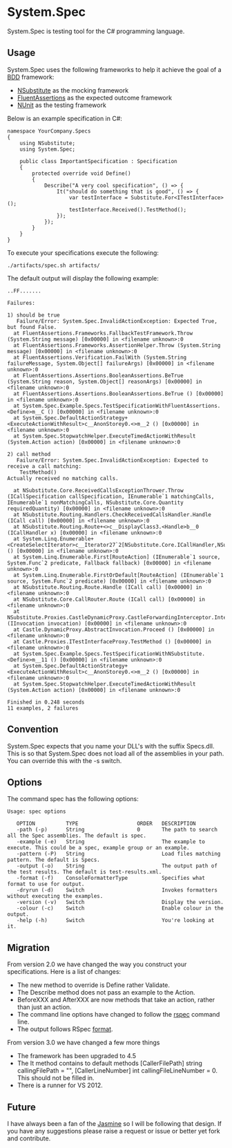 System.Spec
===========

System.Spec is testing tool for the C# programming language.

Usage
-----

System.Spec uses the following frameworks to help it achieve the goal of a [BDD](http://en.wikipedia.org/wiki/Behavior-driven_development) framework:

-	[NSubstitute](http://nsubstitute.github.com/) as the mocking framework
- 	[FluentAssertions](http://fluentassertions.codeplex.com/) as the expected outcome framework
-	[NUnit](http://www.nunit.org/) as the testing framework

Below is an example specification in C#:

	namespace YourCompany.Specs
	{
	    using NSubstitute;
	    using System.Spec;

	    public class ImportantSpecification : Specification
	    {
	        protected override void Define()
	        {
	            Describe("A very cool specification", () => {
                    It("should do something that is good", () => {
                        var testInterface = Substitute.For<ITestInterface>();
                        testInterface.Received().TestMethod();
                    });
                });
	        }
	    }
	}

To execute your specifications execute the following:
	
	./artifacts/spec.sh artifacts/

The default output will display the following example:

	..FF.......

    Failures:

    1) should be true
       Failure/Error: System.Spec.InvalidActionException: Expected True, but found False.
      at FluentAssertions.Frameworks.FallbackTestFramework.Throw (System.String message) [0x00000] in <filename unknown>:0
      at FluentAssertions.Frameworks.AssertionHelper.Throw (System.String message) [0x00000] in <filename unknown>:0
      at FluentAssertions.Verification.FailWith (System.String failureMessage, System.Object[] failureArgs) [0x00000] in <filename unknown>:0
      at FluentAssertions.Assertions.BooleanAssertions.BeTrue (System.String reason, System.Object[] reasonArgs) [0x00000] in <filename unknown>:0
      at FluentAssertions.Assertions.BooleanAssertions.BeTrue () [0x00000] in <filename unknown>:0
      at System.Spec.Example.Specs.TestSpecificationWithFluentAssertions.<Define>m__C () [0x00000] in <filename unknown>:0
      at System.Spec.DefaultActionStrategy+<ExecuteActionWithResult>c__AnonStorey0.<>m__2 () [0x00000] in <filename unknown>:0
      at System.Spec.StopwatchHelper.ExecuteTimedActionWithResult (System.Action action) [0x00000] in <filename unknown>:0

    2) call method
       Failure/Error: System.Spec.InvalidActionException: Expected to receive a call matching:
    	TestMethod()
    Actually received no matching calls.

      at NSubstitute.Core.ReceivedCallsExceptionThrower.Throw (ICallSpecification callSpecification, IEnumerable`1 matchingCalls, IEnumerable`1 nonMatchingCalls, NSubstitute.Core.Quantity requiredQuantity) [0x00000] in <filename unknown>:0
      at NSubstitute.Routing.Handlers.CheckReceivedCallsHandler.Handle (ICall call) [0x00000] in <filename unknown>:0
      at NSubstitute.Routing.Route+<>c__DisplayClass3.<Handle>b__0 (ICallHandler x) [0x00000] in <filename unknown>:0
      at System.Linq.Enumerable+<CreateSelectIterator>c__Iterator27`2[NSubstitute.Core.ICallHandler,NSubstitute.Core.RouteAction].MoveNext () [0x00000] in <filename unknown>:0
      at System.Linq.Enumerable.First[RouteAction] (IEnumerable`1 source, System.Func`2 predicate, Fallback fallback) [0x00000] in <filename unknown>:0
      at System.Linq.Enumerable.FirstOrDefault[RouteAction] (IEnumerable`1 source, System.Func`2 predicate) [0x00000] in <filename unknown>:0
      at NSubstitute.Routing.Route.Handle (ICall call) [0x00000] in <filename unknown>:0
      at NSubstitute.Core.CallRouter.Route (ICall call) [0x00000] in <filename unknown>:0
      at NSubstitute.Proxies.CastleDynamicProxy.CastleForwardingInterceptor.Intercept (IInvocation invocation) [0x00000] in <filename unknown>:0
      at Castle.DynamicProxy.AbstractInvocation.Proceed () [0x00000] in <filename unknown>:0
      at Castle.Proxies.ITestInterfaceProxy.TestMethod () [0x00000] in <filename unknown>:0
      at System.Spec.Example.Specs.TestSpecificationWithNSubstitute.<Define>m__11 () [0x00000] in <filename unknown>:0
      at System.Spec.DefaultActionStrategy+<ExecuteActionWithResult>c__AnonStorey0.<>m__2 () [0x00000] in <filename unknown>:0
      at System.Spec.StopwatchHelper.ExecuteTimedActionWithResult (System.Action action) [0x00000] in <filename unknown>:0

    Finished in 0.248 seconds
    11 examples, 2 failures

Convention
----------

System.Spec expects that you name your DLL's with the suffix Specs.dll. This is so that System.Spec does not load all of the assemblies in your path. You can override this with the -s switch.

Options
-------

The command spec has the following options:

    Usage: spec options

       OPTION          TYPE                   ORDER   DESCRIPTION
       -path (-p)      String                 0       The path to search all the Spec assemblies. The default is spec.
       -example (-e)   String                         The example to execute. This could be a spec, example group or an example.
       -pattern (-P)   String                         Load files matching pattern. The default is Specs.
       -output (-o)    String                         The output path of the test results. The default is test-results.xml.
       -format (-f)    ConsoleFormatterType           Specifies what format to use for output.
       -dryrun (-d)    Switch                         Invokes formatters without executing the examples.
       -version (-v)   Switch                         Display the version.
       -colour (-c)    Switch                         Enable colour in the output.
       -help (-h)      Switch                         You're looking at it.

Migration
---------

From version 2.0 we have changed the way you construct your specifications. Here is a list of changes:

- The new method to override is Define rather Validate.
- The Describe method does not pass an example to the Action.
- BeforeXXX and AfterXXX are now methods that take an action, rather than just an action.
- The command line options have changed to follow the [rspec](https://www.relishapp.com/rspec/rspec-core/v/2-13/docs/command-line) command line.
- The output follows RSpec [format](https://www.relishapp.com/rspec/rspec-core/v/2-13/docs/command-line/format-option).

From version 3.0 we have changed a few more things

- The framework has been upgraded to 4.5
- The It method contains to default methods [CallerFilePath] string callingFilePath = "", [CallerLineNumber] int callingFileLineNumber = 0. This should not be filled in.
- There is a runner for VS 2012.

Future
------

I have always been a fan of the [Jasmine](http://pivotal.github.com/jasmine/) so I will be following that design. If you have any suggestions please raise a request or issue or better yet fork and contribute.